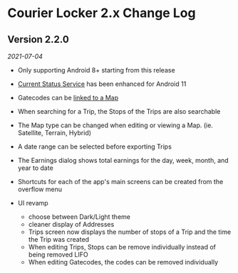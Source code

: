 Courier Locker 2.x Change Log
=====================

## Version 2.2.0

_2021-07-04_

* Only supporting Android 8+ starting from this release

* [Current Status Service][1] has been enhanced for Android 11

* Gatecodes can be [linked to a Map][2]

* When searching for a Trip, the Stops of the Trips are also searchable

* The Map type can be changed when editing or viewing a Map. (ie. Satellite, Terrain, Hybrid)

* A date range can be selected before exporting Trips

* The Earnings dialog shows total earnings for the day, week, month, and year to date

* Shortcuts for each of the app's main screens can be created from the overflow menu

* UI revamp
  * choose between Dark/Light theme
  * cleaner display of Addresses
  * Trips screen now displays the number of stops of a Trip and the time the Trip was created
  * When editing Trips, Stops can be remove individually instead of being removed LIFO
  * When editing Gatecodes, the codes can be removed individually   
   
[1]: ./using_the_current_status_service.md
[2]: ./gatecode_and_map_association.md